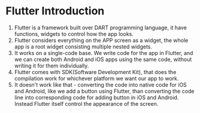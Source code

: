 # Flutter Introduction

1. Flutter is a framework built over DART programming language, it have functions, widgets to control how the app looks.
2. Flutter considers everything on the APP screen as a widget, the whole app is a root widget consisting multiple nested widgets.
3. It works on a single-code base. We write code for the app in Flutter, and we can create both Android and iOS apps using the same code, without writing it for them individually.
4. Flutter comes with SDK(Software Development Kit), that does the compilation work for whichever platform we want our app to work.
5. It doesn't work like that - converting the code into native code for iOS and Android, like we add a button using Flutter, than converting the code line into corresponding code for adding button in iOS and Android. Instead Flutter itself control the appearance of the screen.
